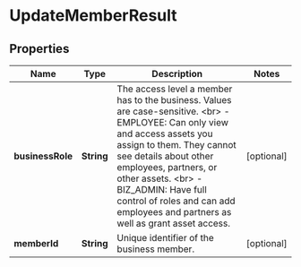

# UpdateMemberResult


## Properties

| Name | Type | Description | Notes |
|------------ | ------------- | ------------- | -------------|
|**businessRole** | **String** | The access level a member has to the business. Values are case-sensitive. &lt;br&gt; - EMPLOYEE: Can only view and access assets you assign to them. They cannot see details about other employees, partners, or other assets. &lt;br&gt; - BIZ_ADMIN: Have full control of roles and can add employees and partners as well as grant asset access. |  [optional] |
|**memberId** | **String** | Unique identifier of the business member. |  [optional] |



